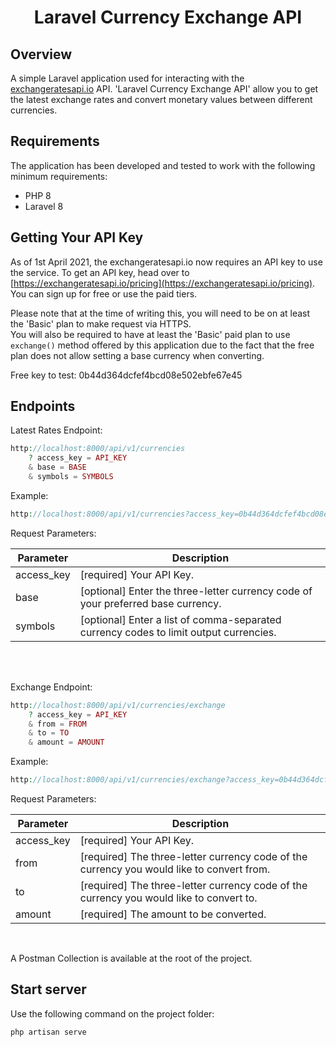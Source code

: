 <h1 align="center">Laravel Currency Exchange API</h1>


## Overview

A simple Laravel application used for interacting with the [exchangeratesapi.io](http://exchangeratesapi.io) API. 'Laravel Currency Exchange API'
allow you to get the latest exchange rates and convert monetary values between different currencies.

## Requirements

The application has been developed and tested to work with the following minimum requirements:

- PHP 8
- Laravel 8

## Getting Your API Key

As of 1st April 2021, the exchangeratesapi.io now requires an API key to use the service. To get an API key, head over to
[https://exchangeratesapi.io/pricing](https://exchangeratesapi.io/pricing). You can sign up for free or use the paid tiers.

Please note that at the time of writing this, you will need to be on at least the 'Basic' plan to make request via HTTPS.  
You will also be required to have at least the 'Basic' paid plan to use ` exchange() ` method offered by
this application due to the fact that the free plan does not allow setting a base currency when converting.

Free key to test: 0b44d364dcfef4bcd08e502ebfe67e45

## Endpoints

Latest Rates Endpoint:

``` php
http://localhost:8000/api/v1/currencies
    ? access_key = API_KEY
    & base = BASE
    & symbols = SYMBOLS
```
Example:

``` php
http://localhost:8000/api/v1/currencies?access_key=0b44d364dcfef4bcd08e502ebfe67e45&base=EUR&symbols=AUD,BRL,CAD,CHF,GBP,JPY,USD
```
Request Parameters:

|Parameter  |Description                                                                            |
|-----------|---------------------------------------------------------------------------------------|
|access_key |[required] Your API Key.                                                               |
|base       |[optional] Enter the three-letter currency code of your preferred base currency.       |
|symbols    |[optional] Enter a list of comma-separated currency codes to limit output currencies.  |

</br>
</br>

Exchange Endpoint:

``` php
http://localhost:8000/api/v1/currencies/exchange
    ? access_key = API_KEY
    & from = FROM
    & to = TO
    & amount = AMOUNT
```
Example:

``` php
http://localhost:8000/api/v1/currencies/exchange?access_key=0b44d364dcfef4bcd08e502ebfe67e45&from=GBP&to=JPY&amount=25
```
Request Parameters:

|Parameter  |Description                                                                                |
|-----------|-------------------------------------------------------------------------------------------|
|access_key |[required] Your API Key.                                                                   |
|from       |[required] The three-letter currency code of the currency you would like to convert from.  |
|to         |[required] The three-letter currency code of the currency you would like to convert to.    |
|amount     |[required] The amount to be converted.                                                     |

</br>

A Postman Collection is available at the root of the project.

## Start server

Use the following command on the project folder:

```bash
php artisan serve
```

